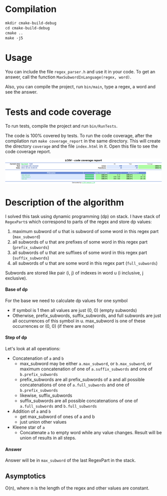 # Compilation

```
mkdir cmake-build-debug
cd cmake-build-debug
cmake ..
make -j5  
```

# Usage

You can include the file `regex_parser.h` and use it in your code. To get an answer, call the function `MaxSubwordInLanguage(regex, word)`.

Also, you can compile the project, run `bin/main`, type a regex, a word and see the answer.

# Tests and code coverage

To run tests, compile the project and run `bin/RunTests`.

The code is 100% covered by tests. To run the code coverage, after the compilation run `make coverage_report` in the same directory. This will create the directory `coverage` and the file `index.html` in it. Open this file to see the code coverage report.

![The code coverage results](images/coverage_report.png)

# Description of the algorithm
I solved this task using dynamic programming (dp) on stack. I have stack of `RegexPart`s which correspond to parts of the regex and store dp values:
1. maximum subword of u that is subword of some word in this regex part (`max_subword`)
2. all subwords of u that are prefixes of some word in this regex part (`prefix_subwords`)
3. all subwords of u that are suffixes of some word in this regex part (`suffix_subwords`)
4. all subwords of u that are some word in this regex part (`full_subwords`)

Subwords are stored like pair (i, j) of indexes in word u (i inclusive, j exclusive).

#### Base of dp

For the base we need to calculate dp values for one symbol

- If symbol is 1 then all values are just (0, 0) (empty subwords)
- Otherwise, prefix_subwords, suffix_subwords, and full subwords are just all occurrences of this symbol in u. max_subword is one of these occurrences or (0, 0) (if there are none)

#### Step of dp

Let's look at all operations:

- Concatenation of `a` and `b`
    - max_subword may be either `a.max_subword`, or `b.max_subword`, or maximum concatenation of one of `a.suffix_subwords` and one of `b.prefix_subwords`
    - prefix_subwords are all prefix_subwords of a and all possible concatenations of one of `a.full_subwords` and one of `b.prefix_subwords`
    - likewise, suffix_subwords
    - suffix_subwords are all possible concatenations of one of `a.full_subwords` and `b.full_subwords`
- Addition of `a` and `b`
    - get max_subword of ones of a and b
    - just union other values
- Kleene star of `a`
    - Concatenate `a` to empty word while any value changes. Result will be union of results in all steps.

#### Answer

Answer will be in `max_subword` of the last RegexPart in the stack.

## Asymptotics

O(n), where n is the length of the regex and other values are constant.